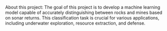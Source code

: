 About this project:
The goal of this project is to develop a machine learning model capable of accurately distinguishing between rocks and mines based on sonar returns. This classification task is crucial for various applications, including underwater exploration, resource extraction, and defense.
